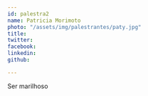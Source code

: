 ```yaml
---
id: palestra2
name: Patricia Morimoto
photo: "/assets/img/palestrantes/paty.jpg"
title:
twitter:
facebook:
linkedin:
github:

---
```


Ser marilhoso
